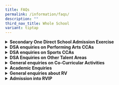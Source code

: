 ```yaml
---
title: FAQs
permalink: /information/faqs/
description: ""
third_nav_title: Whole School
variant: tiptap
---
```

<div data-type="detailGroup" class="isomer-accordion-group isomer-accordion isomer-accordion-white">
<details class="isomer-details">
<summary><strong>Secondary One Direct School Admission Exercise</strong>
</summary>
<div data-type="detailsContent" class="isomer-details-content">
<p></p>
<table style="minWidth: 50px">
<colgroup>
<col>
<col>
</colgroup>
<tbody>
<tr>
<td rowspan="1" colspan="1">
<p><strong>Questions</strong>
</p>
</td>
<td rowspan="1" colspan="1">
<p><strong>Answers</strong>
</p>
</td>
</tr>
<tr>
<td rowspan="1" colspan="1">
<p>What is the DSA exercise timeline like?</p>
</td>
<td rowspan="1" colspan="1">
<p>For DSA 2024 exercise, the online MOE application portal will be opened
from 7th May to 3rd Jun (3pm). For RVHS, the shortlisted applicants will
be informed of their DSA test and interview sessions via email on specified
dates in July and August as highlighted on our school webpage for DSA Exercise.
All applicants will be notified of the outcome of their application via
email by 30th August 2024.</p>
</td>
</tr>
<tr>
<td rowspan="1" colspan="1">
<p>Can my child apply for more than one category during the DSA exercise?</p>
</td>
<td rowspan="1" colspan="1">
<p>You can apply for up to two talent areas in the same school.</p>
</td>
</tr>
<tr>
<td rowspan="1" colspan="1">
<p>What information do I need to submit together with the application form?</p>
</td>
<td rowspan="1" colspan="1">
<p>You have the option to give additional information regarding the level
of competence of your child in the selected talent area in a text box provided
on the application form.</p>
</td>
</tr>
<tr>
<td rowspan="1" colspan="1">
<p>When will I know if I have been shortlisted for the test / audition /
trial / interview?</p>
</td>
<td rowspan="1" colspan="1">
<p>All applicants will be informed if they have been shortlisted and will
be provided with the details via email from 24 Jun to 5 July.</p>
</td>
</tr>
<tr>
<td rowspan="1" colspan="1">
<p>When will I know if I have been offered a place?</p>
</td>
<td rowspan="1" colspan="1">
<p>All shortlisted applicants will be notified of the outcome of their applications
by 30 August.</p>
</td>
</tr>
<tr>
<td rowspan="1" colspan="1">
<p>I received more than one DSA offer. When must I decide which to accept?</p>
</td>
<td rowspan="1" colspan="1">
<p>You will have to indicate your preferences in ranked order for up to three
schools during the Exercise School Preference Stage from 21st – 25th October
2024 via the online MOE DSA portal.</p>
</td>
</tr>
<tr>
<td rowspan="1" colspan="1">
<p>What is the minimum AL score needed to be shortlisted for DSA trial /
audition?
<br>
<br>Does RV only accept DSA students with AL1 in all subjects?</p>
</td>
<td rowspan="1" colspan="1">
<p>The DSA scheme provides students with an alternative route to gain admission
to RVHS. All applicants will be assessed for their talents during the trials
or auditions, and ability to cope with the IP curriculum based on strong
and consistent academic performance particularly in P5 and P6.</p>
</td>
</tr>
<tr>
<td rowspan="1" colspan="1">
<p>Must my child obtain a good grade for Chinese Language so as to be considered
for shortlisting?</p>
</td>
<td rowspan="1" colspan="1">
<p>As a SAP school that believes in bilingualism, we will assess your child’s
ability to cope with our RVIP Chinese Language Programme in the shortlisting
process based on the results provided in the application.</p>
</td>
</tr>
<tr>
<td rowspan="1" colspan="1">
<p>Does my child need to take Higher Chinese Language in primary school in
order to apply for a place in RV?</p>
</td>
<td rowspan="1" colspan="1">
<p>While Higher Chinese Language (HCL) is not a prerequisite for admission
to RVHS, all students in RV must do Higher Mother Tongue from Sec 1 to
4.</p>
</td>
</tr>
<tr>
<td rowspan="1" colspan="1">
<p>Where can I find the list of CCAs for DSA?</p>
</td>
<td rowspan="1" colspan="1">
<p>The 2024 DSA CCA list is available on our school website.</p>
</td>
</tr>
<tr>
<td rowspan="1" colspan="1">
<p>Is there a DSA quota for each CCA or on the whole?</p>
</td>
<td rowspan="1" colspan="1">
<p>There is no fixed quota. The objective of DSA is to identify talent, taking
into consideration the student’s interest and long-term development potential.</p>
</td>
</tr>
<tr>
<td rowspan="1" colspan="1">
<p>
<br>If my child gets in through DSA, how long must my child remain in the
CCA? What if his interest changes?</p>
</td>
<td rowspan="1" colspan="1">
<p>Your child must remain in the same CCA so that we can develop his/her
full potential over four years from Sec 1 to 4. If choice of CCA is important,
then your child should avoid applying for admission via DSA as there are
conditions attached.</p>
</td>
</tr>
<tr>
<td rowspan="1" colspan="1">
<p>For students admitted via DSA, do they have more training / practice sessions
than the others?</p>
</td>
<td rowspan="1" colspan="1">
<p>No, for sports, they will train thrice a week and for the performing arts,
they will train twice a week, just like the rest of their teammates.</p>
</td>
</tr>
<tr>
<td rowspan="1" colspan="1">
<p>Would my child be at a disadvantage during the DSA exercise for being
a non-Singaporean?</p>
</td>
<td rowspan="1" colspan="1">
<p>Your child’s nationality does not matter in the DSA exercise. Our assessment
is based on talents and ability to cope with the rigour of an IP school.</p>
</td>
</tr>
</tbody>
</table>
</div>
</details>
</div>
<div data-type="detailGroup" class="isomer-accordion-group isomer-accordion isomer-accordion-white">
<details class="isomer-details">
<summary><strong>DSA enquiries on Performing Arts CCAs</strong>
</summary>
<div data-type="detailsContent" class="isomer-details-content">
<p></p>
<table style="minWidth: 50px">
<colgroup>
<col>
<col>
</colgroup>
<tbody>
<tr>
<td rowspan="1" colspan="1">
<p>What are the selection criteria for talent areas in performing arts?</p>
</td>
<td rowspan="1" colspan="1">
<p>Students should display a strong aptitude in the talent area they applied
for. Auditions and interviews will be conducted to assess their suitability
in that talent area.</p>
</td>
</tr>
<tr>
<td rowspan="1" colspan="1">
<p>If my child has learnt only ballet and modern dance, and not other dance
forms, and has been in the dance team but quit ballet in P6 due to the
heavy workload, can she still apply for dance DSA and does she need to
be the key dancer in her CCA?</p>
</td>
<td rowspan="1" colspan="1">
<p>Yes, having ballet or any dance skills would be an advantage, but she
does not need to be the key dancer. In RV Dance society, our dancers learn&nbsp;<strong>both Chinese and modern contemporary dance</strong>.
All dancers would have to learn both genres, i.e. they cannot choose which
genre they want to learn.</p>
</td>
</tr>
<tr>
<td rowspan="1" colspan="1">
<p>My child is in Hip Hop in primary school, can my child apply for DSA dance?</p>
</td>
<td rowspan="1" colspan="1">
<p>Yes, having any dance skills would be an advantage but do note that in
RV Dance society, the dancers do not take hip hop or street dance at the
secondary level. Street Dance CCA is offered at the JC levels.</p>
</td>
</tr>
<tr>
<td rowspan="1" colspan="1">
<p>
<br>
<br>
<br>
<br>
<br>
<br>What competencies are you looking for in a student applying for Concert
Band or Chinese Orchestra? Is there a particular instrument you will give
preference to for DSA? For example, is the CCA short of certain instrument
players so more priority will be given to these students?</p>
</td>
<td rowspan="1" colspan="1">
<p>The school will assess a student’s musicality, which is the ability to
perceive and reproduce differences in the aspects of music including pitch,
rhythm, and harmony. Basically, it is the ability to be able to reproduce
music in addition to creating music (musical creativity). At the application
phase, past achievements, competition involvement and academic requirements
will be taken into consideration for shortlisting. For Chinese Orchestra,
the school will consider all musical instruments excluding guzheng and
violin. For Concert Band, the school will consider all musical instruments
excluding piano and violin.</p>
</td>
</tr>
<tr>
<td rowspan="1" colspan="1">
<p>If my child has public speaking experience, should he/she apply for English
Language Debate or English Drama?
<br>
<br>What competencies are you looking for when it comes to debates?&nbsp;
<br>
<br>
</p>
</td>
<td rowspan="1" colspan="1">
<p>It depends on your child’s interest and talents/competencies. Both CCAs
require your child to have a strong command of the language, confidence
in public speaking, passion for the language and the ability to analyse
facts and present spontaneously.</p>
</td>
</tr>
<tr>
<td rowspan="1" colspan="1">
<p>If my child gets accepted for Drama through DSA, does it mean he/she has
to do drama as a subject in RV?</p>
</td>
<td rowspan="1" colspan="1">
<p>Your child has to take up Drama as his/her CCA if he/she accepts the offer
to come into RV via Drama.</p>
</td>
</tr>
<tr>
<td rowspan="1" colspan="1">
<p>If my child wants to apply for English Debates via DSA, does he/she need
to be in the school debate team to be qualified? Some primary schools do
not have debates as a CCA but if the child has participated in debate training
outside school, can my child apply?</p>
</td>
<td rowspan="1" colspan="1">
<p>If the primary school does not have a debate team but your child has debate
training or participated in debate competitions, and wishes to pursue his/her
passion, you may consider applying for it.</p>
</td>
</tr>
</tbody>
</table>
</div>
</details>
</div>
<div data-type="detailGroup" class="isomer-accordion-group isomer-accordion isomer-accordion-white">
<details class="isomer-details">
<summary><strong>DSA enquiries on Sports CCAs</strong>
</summary>
<div data-type="detailsContent" class="isomer-details-content">
<p></p>
<table style="minWidth: 50px">
<colgroup>
<col>
<col>
</colgroup>
<tbody>
<tr>
<td rowspan="1" colspan="1">
<p>
<br>
<br>Will my child be guaranteed a place in the school team if he comes in
via DSA?</p>
</td>
<td rowspan="1" colspan="1">
<p>The school team is selected only prior to the team registration for the
National School Games. Generally, most DSA students qualify for the school
team due to their talent, ability and sustained commitment to training.</p>
</td>
</tr>
<tr>
<td rowspan="1" colspan="1">
<p>What are the requirements to qualify for the various DSA sports?</p>
</td>
<td rowspan="1" colspan="1">
<p>Students should display strong aptitude in the talent area they applied
for. Trials and interviews will be conducted to assess their suitability
in that talent area.</p>
</td>
</tr>
<tr>
<td rowspan="1" colspan="1">
<p>Can we apply for DSA even though we are not in the school team or if our
primary school does not have that particular sport?</p>
</td>
<td rowspan="1" colspan="1">
<p>Yes, you can still apply for DSA.</p>
</td>
</tr>
<tr>
<td rowspan="1" colspan="1">
<p>How do I prove that my child is a captain of the school team?</p>
</td>
<td rowspan="1" colspan="1">
<p>The primary school should have recorded your child’s Leadership and Achievements
in the CCA Certificate.</p>
</td>
</tr>
<tr>
<td rowspan="1" colspan="1">
<p>Is there a recreational team apart from the school team?</p>
</td>
<td rowspan="1" colspan="1">
<p>There is no recreational team.</p>
</td>
</tr>
</tbody>
</table>
</div>
</details>
</div>
<div data-type="detailGroup" class="isomer-accordion-group isomer-accordion isomer-accordion-white">
<details class="isomer-details">
<summary><strong>DSA Enquiries on Other Talent Areas</strong>
</summary>
<div data-type="detailsContent" class="isomer-details-content">
<p></p>
<table style="minWidth: 50px">
<colgroup>
<col>
<col>
</colgroup>
<tbody>
<tr>
<td rowspan="1" colspan="1">
<p>
<br>
<br>
<br>How do we apply for DSA leadership?
<br>
<br>Must the child hold a key position in the school prefectorial board?</p>
</td>
<td rowspan="1" colspan="1">
<p>Your child’s primary school CCA record should reflect that he/she holds
a key position (head prefect, vice-head prefect, or EXCO member) in the
school prefectorial board. For DSA leadership, we are specifically looking
for a greater leadership capacity. Being in a key leadership position is
a signal that the student has been recognised to have the capacity to be
stretched and developed, hence chosen, among their peers whom they work
together, to be the representative of the prefectorial board.</p>
</td>
</tr>
<tr>
<td rowspan="1" colspan="1">
<p>What will be the development plan for the child if he/she is accepted
through DSA leadership?</p>
</td>
<td rowspan="1" colspan="1">
<p>Upon entering RV, the child will be in our Student Leadership Development
Academy and Students' Council and be part of leadership projects and initiatives.</p>
</td>
</tr>
<tr>
<td rowspan="1" colspan="1">
<p>What are the selection criteria for robotics?</p>
</td>
<td rowspan="1" colspan="1">
<p>Students need to be proficient in Python programming and be able to use
computational thinking to solve problems. They will also need to pass a
Python programming test that assess their skills and knowledge in the DSA
test stage.</p>
</td>
</tr>
<tr>
<td rowspan="1" colspan="1">
<p>What do you look for in students who apply for DSA Science Investigation?</p>
</td>
<td rowspan="1" colspan="1">
<p>For Scientific Investigation, students should have a deep passion in science
and innovative problem-solving skills. They should also demonstrate a natural
curiosity in Science through their performance in science inquiry tasks.
Besides academic excellence in Science and Mathematics in school-based
exams, students' involvements in related competitions and enrichment activities
(e.g. Primary School Science Club programmes and science / innovation research
projects) are good evidence in the student portfolios, which indicate their
interests in these domains.</p>
</td>
</tr>
</tbody>
</table>
</div>
</details>
</div>
<div data-type="detailGroup" class="isomer-accordion-group isomer-accordion isomer-accordion-white">
<details class="isomer-details">
<summary><strong>General enquiries on Co-Curricular Activities</strong>
</summary>
<div data-type="detailsContent" class="isomer-details-content">
<p></p>
<table style="minWidth: 50px">
<colgroup>
<col>
<col>
</colgroup>
<tbody>
<tr>
<td rowspan="1" colspan="1">
<p>Is CCA compulsory in RV?</p>
</td>
<td rowspan="1" colspan="1">
<p>CCA is compulsory for all secondary school students.
<br>
</p>
</td>
</tr>
<tr>
<td rowspan="1" colspan="1">
<p>How are students selected for the CCAs? Are certain CCAs made up of DSA
students only?</p>
</td>
<td rowspan="1" colspan="1">
<p>Students with the right aptitude for particular CCAs are matched to them.
There is no CCA that is made up entirely of DSA candidates.</p>
</td>
</tr>
<tr>
<td rowspan="1" colspan="1">
<p>Are external CCAs (eg water polo or tennis) recognised by the school and
will the child be awarded CCA points?</p>
</td>
<td rowspan="1" colspan="1">
<p>If the student's involvement in a sport is under the National Sports Association,
we will award CCA points.</p>
</td>
</tr>
<tr>
<td rowspan="1" colspan="1">
<p>Can my child take up more than one CCA?</p>
</td>
<td rowspan="1" colspan="1">
<p>Students who can cope with the school’s academic and main CCA demands
may take up another CCA. We have students who have demonstrated the ability
to handle a diverse range of commitments in CCAs and Academies.</p>
</td>
</tr>
<tr>
<td rowspan="1" colspan="1">
<p>
<br>
<br>
<br>
<br>
<br>
<br>How many training sessions are there per week and how long is each session?</p>
</td>
<td rowspan="1" colspan="1">
<p>There are three training sessions per week for sports CCAs. Generally,
training sessions are held on Tuesdays, Fridays and one other weekday.
Each training session is 3 hours long, from 3pm to 6pm. Performing Arts
CCAs are held on Tuesdays and Fridays, except for Chorale which conducts
CCA on Wednesdays and Fridays. More practices are arranged only when there
is a need to prepare for a competition or a performance. In such instances,
parents and students will be notified at least two weeks in advance. Our
students’ well-being is our priority, hence during the post-season and
end-of-year examination period, CCA sessions will be phased down.</p>
</td>
</tr>
<tr>
<td rowspan="1" colspan="1">
<p>What opportunities are given to students in the performing arts CCAs?</p>
</td>
<td rowspan="1" colspan="1">
<p>Besides the biennial SYF performances, students in the performing arts
CCA have many platforms to perform such as our annual month-long Arts Fest.
In addition, the Performing Arts CCAs perform in many internal and external
school events ranging from Honours Day to performances at the Istana. Under
the guidance of our experienced instructors, they also get to take part
in competitions and when they are at their apex, they may be sent for external
MOE courses such as the conductor’s course, to hone their skills.</p>
</td>
</tr>
<tr>
<td rowspan="1" colspan="1">
<p>Can my child join more than one CCA if he or she gets into RV via CCA
DSA?</p>
</td>
<td rowspan="1" colspan="1">
<p>Your child has to remain committed to the CCA that he or she got in via
DSA, so it must not clash with the other CCA that your child would like
to join.</p>
</td>
</tr>
</tbody>
</table>
</div>
</details>
</div>
<div data-type="detailGroup" class="isomer-accordion-group isomer-accordion isomer-accordion-white">
<details class="isomer-details">
<summary><strong>Academic Enquiries</strong>
</summary>
<div data-type="detailsContent" class="isomer-details-content">
<p></p>
<table style="minWidth: 50px">
<colgroup>
<col>
<col>
</colgroup>
<tbody>
<tr>
<td rowspan="1" colspan="1">
<p>
<br>
<br>
<br>
<br>
<br>In what ways is RV’s Integrated Programme unique?</p>
</td>
<td rowspan="1" colspan="1">
<p>* The Cultures of Thinking (CoT) framework is infused into the various
programmes so as to develop our students’ critical thinking skills.
<br>* Inquiry-approach, research-based, process-oriented CID Curriculum
<br>* We offer Bicultural Studies Programme (Chinese) and SAP Scholarship
<br>* We have six talent academies - Science&nbsp; Leaders Academy, Humanities
and Social Sciences Leaders Academy, Mathematics Leaders Academy, Bicultural
Leaders Academy and The Eco-Sustainability Leadership Academy and Student
Leadership Development Leaders Academy to stretch our students’ potential
<br>
<br>As an IP school, students are exposed to varied learning experiences and
opportunities through its six-year seamless programme where they do not
sit for the O-Level Examinations and instead, take the GCE A-Level Examinations
in JC2.</p>
</td>
</tr>
<tr>
<td rowspan="1" colspan="1">
<p>Are the GCE A-Level subjects taught in-house in RVHS?</p>
</td>
<td rowspan="1" colspan="1">
<p>As an Integrated Programme school, our students go through a seamless
6-year educational journey, hence the GCE A-Level curriculum is taught
in RV.</p>
</td>
</tr>
<tr>
<td rowspan="1" colspan="1">
<p>
<br>
<br>
<br>
<br>How does RV perform in the GCE A-Level Examinations?</p>
</td>
<td rowspan="1" colspan="1">
<p>RV students have been performing above the national average in the GCE
A-Level Examinations and the school has been consistently value-adding
to the students’ A-Level performance. In addition, 1 in 3 students get
a scholarship, something that we are immensely proud of, considering that
our students do not take the O-Levels. This shows the dedication and support
of our teachers to ensure that our students do well in the examinations.
Many students get scholarships to study at prestigious universities such
as Oxford, Cambridge, Imperial college, London School of Economics, UC
Berkeley, Harvard, Stanford, Massachusetts Institute of Technology, Peking
University, Tsinghua University, Fudan and other renowned universities.</p>
</td>
</tr>
<tr>
<td rowspan="1" colspan="1">
<p>If my child is not able to cope with the Integrated Programme after the
1st year, what other options are there for my child?
<br>
<br>What is the drop-out rate?</p>
</td>
<td rowspan="1" colspan="1">
<p>As a school, we provide our fullest support to our students. This environment
comprises the form teachers, subject teachers and Year Master, and they
monitor students' progress and decide on a remediation programme to help
students when necessary. Coupled with strong home-school partnership, we
are confident of helping our students to do well in the GCE A Level Examinations.
Students who asked to leave RV typically do so because they want to pursue
a course that is not offered in the A Level curriculum.
<br>
<br>Note: DSA students are not eligible to transfer to other secondary or
IP schools after acceptance of the Confirmed Offer.</p>
</td>
</tr>
<tr>
<td rowspan="1" colspan="1">
<p>Will my child be at a disadvantage since there are no O-Level classes
in RV?
<br>
<br>Will my child be left with only a PSLE certificate if he is unable to
finish the 6-year programme?</p>
</td>
<td rowspan="1" colspan="1">
<p>Being able to proceed directly to the A-Levels is an advantage for our
students as they get a lot more time and opportunities to develop holistically
and hone their 21st century competencies over six years through our highly
customised programmes.
<br>
<br>IP students obtain an IP Info Sheet which is issued by MOE to reflect
their academic status. This will enable them to pursue a different track
offered at the polytechnic.
<br>
<br>Note: DSA students are not eligible for any transfer to other secondary
or IP schools after acceptance of the Confirmed Offer.</p>
</td>
</tr>
<tr>
<td rowspan="1" colspan="1">
<p>Does RV place more emphasis on the Chinese Language than on English Language?</p>
</td>
<td rowspan="1" colspan="1">
<p>As a SAP school, we strongly believe in the importance of both languages,
given the global landscape that demands proficiency in both languages and
bicultural sensitivity in order for us to engage with the rest of the world.&nbsp;By
placing equal emphasis on both languages, our students will have a competitive
edge when they graduate as they can be the bridge between the East and
the West.</p>
</td>
</tr>
<tr>
<td rowspan="1" colspan="1">
<p>Is there any promotion criteria from Sec 1 to J2?</p>
</td>
<td rowspan="1" colspan="1">
<p>Just like any other school, there is a set of promotion criteria that
students need to meet in order to be promoted to the next level.</p>
</td>
</tr>
<tr>
<td rowspan="1" colspan="1">
<p>Does my child need to take Higher Chinese Language in P5 and 6 in order
to be admitted into RV?</p>
</td>
<td rowspan="1" colspan="1">
<p>There is no need to as long as your child takes our RV Chinese Language
Programme.</p>
</td>
</tr>
<tr>
<td rowspan="1" colspan="1">
<p>What is the Chinese Language Programme like in RV?</p>
</td>
<td rowspan="1" colspan="1">
<p>As an SAP and IP school, we have a specially designed RV Chinese Language
programme for all students. This programme aims to build their foundation
and equip them with the necessary skills and competencies so that they
are well prepared to sit for the GCE O-Level Higher Chinese Language Examination
in secondary 4.</p>
</td>
</tr>
<tr>
<td rowspan="1" colspan="1">
<p>Does RV offer any other mother tongue languages?</p>
</td>
<td rowspan="1" colspan="1">
<p>We offer other mother tongue languages to our JC students only.</p>
</td>
</tr>
<tr>
<td rowspan="1" colspan="1">
<p>Can a student participate in more than one of the six Talent Academies?</p>
</td>
<td rowspan="1" colspan="1">
<p>We do not limit students' capacity and interest. With the right aptitude,
membership in more than one Academy is possible and encouraged.</p>
</td>
</tr>
<tr>
<td rowspan="1" colspan="1">
<p>How are students selected for competitions?</p>
</td>
<td rowspan="1" colspan="1">
<p>We select candidates based on their aptitude and capabilities for competitions.</p>
</td>
</tr>
<tr>
<td rowspan="1" colspan="1">
<p>If my child is talented in the English Language, will there be opportunities
to stretch him?</p>
</td>
<td rowspan="1" colspan="1">
<p>We support students' learning and interest areas, and we have different
talent programmes ranging from speaking to writing, and prepare them for
competitions.</p>
</td>
</tr>
<tr>
<td rowspan="1" colspan="1">
<p>Does RV have weekly weighted assessments for different subjects throughout
the academic year?</p>
</td>
<td rowspan="1" colspan="1">
<p>We have bite-sized assessments to assess students' understanding and they
are spread out across the term so that they can pace their revision.</p>
</td>
</tr>
<tr>
<td rowspan="1" colspan="1">
<p>Is there any support for students who struggle with the Chinese Language?</p>
</td>
<td rowspan="1" colspan="1">
<p>Yes, we have after-school programmes to support the students’ learning
of the Chinese Language. In addition, our school has various enrichment
programmes to ignite their love for the language.</p>
</td>
</tr>
<tr>
<td rowspan="1" colspan="1">
<p>If my child takes the Art Elective Programme in another school, can my
child take fewer subjects in RV?</p>
</td>
<td rowspan="1" colspan="1">
<p>No, your child will still be taking the same core subjects as the rest
so that they can keep their options open when it comes to choosing their
subject combination in Secondary 3.</p>
</td>
</tr>
<tr>
<td rowspan="1" colspan="1">
<p>If my child takes Higher Chinese Language in primary school, does he or
she have priority for admission into RV?</p>
</td>
<td rowspan="1" colspan="1">
<p>Students who obtain Distinction, Merit or Pass in HCL and have a PSLE
score of 14 or better (i.e. PSLE score ≤ 14) will be eligible for posting
advantage when applying to SAP schools.&nbsp;If multiple students with
the same PSLE score apply for the same SAP school, those with better HCL
grades will be allocated a place ahead of other students. This applies
before the tie-breakers.</p>
</td>
</tr>
<tr>
<td rowspan="1" colspan="1">
<p>How does MOE's posting work?</p>
</td>
<td rowspan="1" colspan="1">
<p>Please visit&nbsp;<a href="https://www.moe.gov.sg/secondary/s1-posting/how-posting-works" rel="noopener noreferrer nofollow" target="_blank">this site</a>&nbsp;to
find out more.</p>
</td>
</tr>
<tr>
<td rowspan="1" colspan="1">
<p>When will posting results be released?</p>
</td>
<td rowspan="1" colspan="1">
<p>The posting results will be announced by MOE in early December and once
they are released, schools will post the relevant information on their
websites.</p>
</td>
</tr>
</tbody>
</table>
</div>
</details>
</div>
<div data-type="detailGroup" class="isomer-accordion-group isomer-accordion isomer-accordion-white">
<details class="isomer-details">
<summary><strong>General enquiries about RV</strong>
</summary>
<div data-type="detailsContent" class="isomer-details-content">
<p></p>
<table style="minWidth: 50px">
<colgroup>
<col>
<col>
</colgroup>
<tbody>
<tr>
<td rowspan="1" colspan="1">
<p>What are the school hours like in RV?</p>
</td>
<td rowspan="1" colspan="1">
<p>School starts at 8 am each morning from Tuesday to Friday, and we start
at 9 am on Mondays. Lessons usually end at about 2.30pm, depending on which
level and the students’ subject combination. On some afternoons, students
may attend supplementary classes or enrichment programmes.</p>
</td>
</tr>
<tr>
<td rowspan="1" colspan="1">
<p>How many students are there in each class?</p>
</td>
<td rowspan="1" colspan="1">
<p>On average, we have about 30 to 35 students in each class.</p>
</td>
</tr>
<tr>
<td rowspan="1" colspan="1">
<p>Does RV offer bus services to 3rd language centres?</p>
</td>
<td rowspan="1" colspan="1">
<p>The school provides transport for all third language students.</p>
</td>
</tr>
<tr>
<td rowspan="1" colspan="1">
<p>Does RV offer bus services?</p>
</td>
<td rowspan="1" colspan="1">
<p>No, we do not offer bus services as we are located near Boon Lay MRT station
and many buses go to our school.</p>
</td>
</tr>
<tr>
<td rowspan="1" colspan="1">
<p>Does RV provide a safe environment for students to study in?</p>
</td>
<td rowspan="1" colspan="1">
<p>Our students and staff feel comfortable in the school due to the strong
culture of care as evinced by our staff and students who support and look
out for one another. Although an unfortunate incident took place, RV continues
to be a safe place for growth and development. With strong support from
the Ministry of Education and stakeholders as well as the RV community,
the school remains committed to students' safety and well-being.</p>
</td>
</tr>
<tr>
<td rowspan="1" colspan="1">
<p>Are there any scholarships that students can apply for?</p>
</td>
<td rowspan="1" colspan="1">
<p>Our school has the Tham Tuck Meng Scholarship for Sec 1 students.</p>
</td>
</tr>
</tbody>
</table>
</div>
</details>
</div>
<div data-type="detailGroup" class="isomer-accordion-group isomer-accordion isomer-accordion-white">
<details class="isomer-details">
<summary><strong>Admission into RVIP</strong>
</summary>
<div data-type="detailsContent" class="isomer-details-content">
<p></p>
<table style="minWidth: 50px">
<colgroup>
<col>
<col>
</colgroup>
<tbody>
<tr>
<td rowspan="1" colspan="1">
<p>Now that the PSLE scoring system has changed, what is RV’s Cut-Off Point?</p>
</td>
<td rowspan="1" colspan="1">
<p>The Secondary 1 Posting AL Cut-Off Point range for RV is between 4 and
9.
<br>
<br>
</p>
</td>
</tr>
<tr>
<td rowspan="1" colspan="1">
<p>Will students taking Higher Chinese Language have an advantage in getting
into RV?</p>
</td>
<td rowspan="1" colspan="1">
<p>In the new calculation of AL, HCL is not included.</p>
</td>
</tr>
<tr>
<td rowspan="1" colspan="1">
<p>
<br>Does RV accept transfer students from other schools?</p>
</td>
<td rowspan="1" colspan="1">
<p>Parents can call the school at the end of the academic year to check if
there are any vacancies. If there are, parents can apply and the student
will sit for the aptitude tests.</p>
</td>
</tr>
<tr>
<td rowspan="1" colspan="1">
<p>How many Secondary 1 students do you admit every year?</p>
</td>
<td rowspan="1" colspan="1">
<p>The cohort size varies every year. Due to a shrinking population, there
is a reduction in the number of students being admitted to RV. In 2021,
we have nine Secondary One Classes.</p>
</td>
</tr>
<tr>
<td rowspan="1" colspan="1">
<p>
<br>
<br>Can International students apply to study in RV?</p>
</td>
<td rowspan="1" colspan="1">
<p>International students (IS) who want to join RV at Secondary 1 to 3 will
have to apply through MOE. Please refer to MOE’s webpage on admissions
for international students. For Secondary 1 DSA application, IS will have
to obtain a registration number from MOE first before participating in
RVIP DSA exercise. They will also have to pass MOE AEIS for their DSA results
to take effect.</p>
</td>
</tr>
</tbody>
</table>
</div>
</details>
</div>
<p></p>